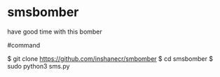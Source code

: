 # smsbomber


have good time with this bomber


#command 

$ git clone https://github.com/inshanecr/smbomber
$ cd smsbomber
$ sudo python3 sms.py

